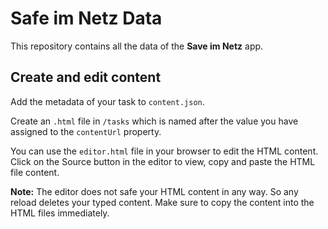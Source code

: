 # Safe im Netz Data

This repository contains all the data of the **Save im Netz** app.

## Create and edit content

Add the metadata of your task to `content.json`.

Create an `.html` file in `/tasks` which is named after the value you have assigned to the `contentUrl` property.

You can use the `editor.html` file in your browser to edit the HTML content. Click on the Source button in the editor to view, copy and paste the HTML file content.

**Note:** The editor does not safe your HTML content in any way. So any reload deletes your typed content. Make sure to copy the content into the HTML files immediately.
